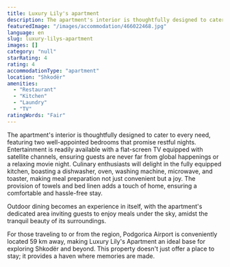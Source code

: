 ```yaml
---
title: Luxury Lily's apartment
description: The apartment's interior is thoughtfully designed to cater to every need, featuring two well-appointed bedrooms that promise restful nights. Entertainment is re
featuredImage: "/images/accommodation/466022468.jpg"
language: en
slug: luxury-lilys-apartment
images: []
category: "null"
starRating: 4
rating: 4
accommodationType: "apartment"
location: "Shkodër"
amenities:
  - "Restaurant"
  - "Kitchen"
  - "Laundry"
  - "TV"
ratingWords: "Fair"
---
```


The apartment's interior is thoughtfully designed to cater to every need, featuring two well-appointed bedrooms that promise restful nights. Entertainment is readily available with a flat-screen TV equipped with satellite channels, ensuring guests are never far from global happenings or a relaxing movie night. Culinary enthusiasts will delight in the fully equipped kitchen, boasting a dishwasher, oven, washing machine, microwave, and toaster, making meal preparation not just convenient but a joy. The provision of towels and bed linen adds a touch of home, ensuring a comfortable and hassle-free stay.

Outdoor dining becomes an experience in itself, with the apartment's dedicated area inviting guests to enjoy meals under the sky, amidst the tranquil beauty of its surroundings.

For those traveling to or from the region, Podgorica Airport is conveniently located 59 km away, making Luxury Lily's Apartment an ideal base for exploring Shkodër and beyond. This property doesn't just offer a place to stay; it provides a haven where memories are made.


